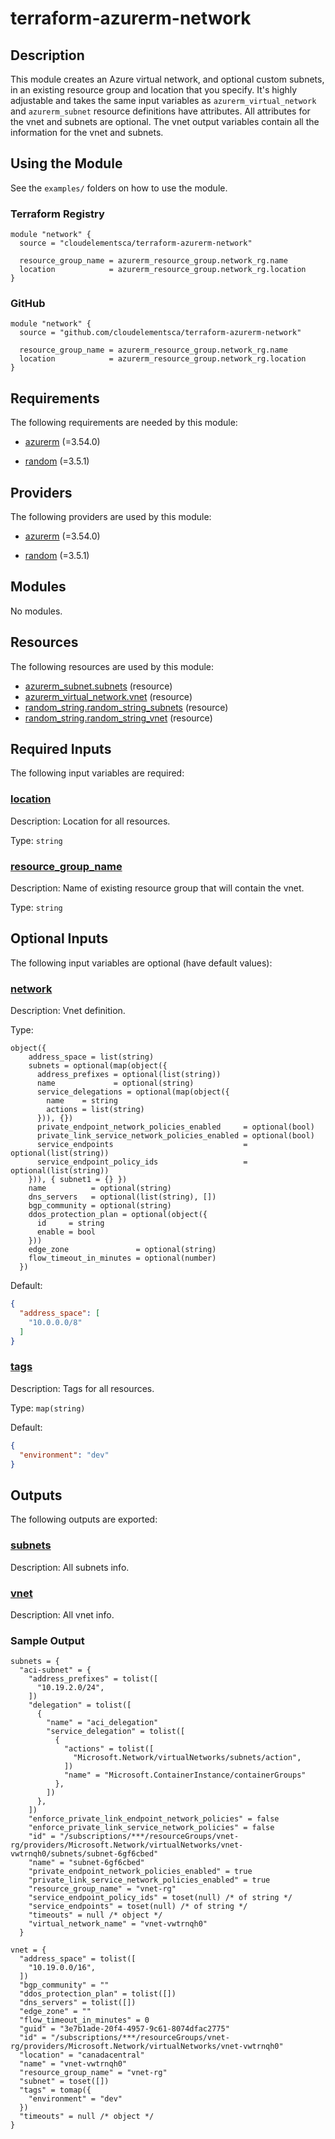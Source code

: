 # terraform-azurerm-network
## Description
This module creates an Azure virtual network, and optional custom subnets, in an existing resource group and location that you specify. It's highly adjustable and takes the same input variables as `azurerm_virtual_network` and `azurerm_subnet` resource definitions have attributes. All attributes for the vnet and subnets are optional. The vnet output variables contain all the information for the vnet and subnets.

## Using the Module
See the `examples/` folders on how to use the module.

### Terraform Registry
```
module "network" {
  source = "cloudelementsca/terraform-azurerm-network"

  resource_group_name = azurerm_resource_group.network_rg.name
  location            = azurerm_resource_group.network_rg.location
}
```

### GitHub
```
module "network" {
  source = "github.com/cloudelementsca/terraform-azurerm-network"

  resource_group_name = azurerm_resource_group.network_rg.name
  location            = azurerm_resource_group.network_rg.location
}
```
## Requirements

The following requirements are needed by this module:

- <a name="requirement_azurerm"></a> [azurerm](#requirement\_azurerm) (=3.54.0)

- <a name="requirement_random"></a> [random](#requirement\_random) (=3.5.1)

## Providers

The following providers are used by this module:

- <a name="provider_azurerm"></a> [azurerm](#provider\_azurerm) (=3.54.0)

- <a name="provider_random"></a> [random](#provider\_random) (=3.5.1)

## Modules

No modules.

## Resources

The following resources are used by this module:

- [azurerm_subnet.subnets](https://registry.terraform.io/providers/hashicorp/azurerm/3.54.0/docs/resources/subnet) (resource)
- [azurerm_virtual_network.vnet](https://registry.terraform.io/providers/hashicorp/azurerm/3.54.0/docs/resources/virtual_network) (resource)
- [random_string.random_string_subnets](https://registry.terraform.io/providers/hashicorp/random/3.5.1/docs/resources/string) (resource)
- [random_string.random_string_vnet](https://registry.terraform.io/providers/hashicorp/random/3.5.1/docs/resources/string) (resource)

## Required Inputs

The following input variables are required:

### <a name="input_location"></a> [location](#input\_location)

Description: Location for all resources.

Type: `string`

### <a name="input_resource_group_name"></a> [resource\_group\_name](#input\_resource\_group\_name)

Description: Name of existing resource group that will contain the vnet.

Type: `string`

## Optional Inputs

The following input variables are optional (have default values):

### <a name="input_network"></a> [network](#input\_network)

Description: Vnet definition.

Type:

```hcl
object({
    address_space = list(string)
    subnets = optional(map(object({
      address_prefixes = optional(list(string))
      name             = optional(string)
      service_delegations = optional(map(object({
        name    = string
        actions = list(string)
      })), {})
      private_endpoint_network_policies_enabled     = optional(bool)
      private_link_service_network_policies_enabled = optional(bool)
      service_endpoints                             = optional(list(string))
      service_endpoint_policy_ids                   = optional(list(string))
    })), { subnet1 = {} })
    name          = optional(string)
    dns_servers   = optional(list(string), [])
    bgp_community = optional(string)
    ddos_protection_plan = optional(object({
      id     = string
      enable = bool
    }))
    edge_zone               = optional(string)
    flow_timeout_in_minutes = optional(number)
  })
```

Default:

```json
{
  "address_space": [
    "10.0.0.0/8"
  ]
}
```

### <a name="input_tags"></a> [tags](#input\_tags)

Description: Tags for all resources.

Type: `map(string)`

Default:

```json
{
  "environment": "dev"
}
```

## Outputs

The following outputs are exported:

### <a name="output_subnets"></a> [subnets](#output\_subnets)

Description: All subnets info.

### <a name="output_vnet"></a> [vnet](#output\_vnet)

Description: All vnet info.

### Sample Output

```hcl
subnets = {
  "aci-subnet" = {
    "address_prefixes" = tolist([
      "10.19.2.0/24",
    ])
    "delegation" = tolist([
      {
        "name" = "aci_delegation"
        "service_delegation" = tolist([
          {
            "actions" = tolist([
              "Microsoft.Network/virtualNetworks/subnets/action",
            ])
            "name" = "Microsoft.ContainerInstance/containerGroups"
          },
        ])
      },
    ])
    "enforce_private_link_endpoint_network_policies" = false
    "enforce_private_link_service_network_policies" = false
    "id" = "/subscriptions/***/resourceGroups/vnet-rg/providers/Microsoft.Network/virtualNetworks/vnet-vwtrnqh0/subnets/subnet-6gf6cbed"
    "name" = "subnet-6gf6cbed"
    "private_endpoint_network_policies_enabled" = true
    "private_link_service_network_policies_enabled" = true
    "resource_group_name" = "vnet-rg"
    "service_endpoint_policy_ids" = toset(null) /* of string */
    "service_endpoints" = toset(null) /* of string */
    "timeouts" = null /* object */
    "virtual_network_name" = "vnet-vwtrnqh0"
  }

vnet = {
  "address_space" = tolist([
    "10.19.0.0/16",
  ])
  "bgp_community" = ""
  "ddos_protection_plan" = tolist([])
  "dns_servers" = tolist([])
  "edge_zone" = ""
  "flow_timeout_in_minutes" = 0
  "guid" = "3e7b1ade-20f4-4957-9c61-8074dfac2775"
  "id" = "/subscriptions/***/resourceGroups/vnet-rg/providers/Microsoft.Network/virtualNetworks/vnet-vwtrnqh0"
  "location" = "canadacentral"
  "name" = "vnet-vwtrnqh0"
  "resource_group_name" = "vnet-rg"
  "subnet" = toset([])
  "tags" = tomap({
    "environment" = "dev"
  })
  "timeouts" = null /* object */
}

```